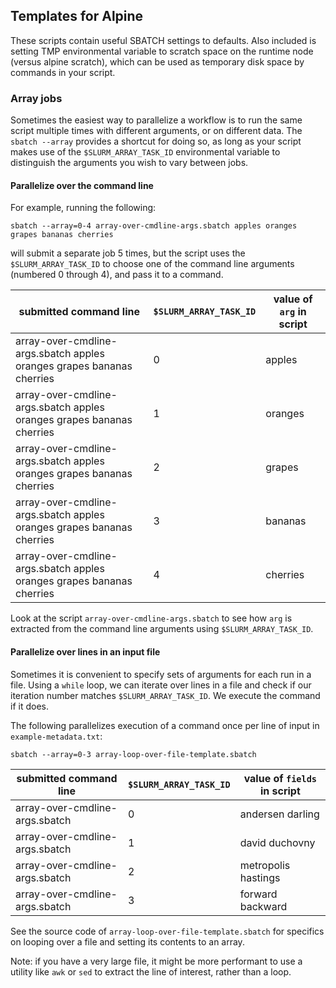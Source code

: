 ## Templates for Alpine


These scripts contain useful SBATCH settings to defaults. Also included is setting TMP environmental variable
to scratch space on the runtime node (versus alpine scratch), which can be used as temporary disk space by commands in your script.


### Array jobs

Sometimes the easiest way to parallelize a workflow is to run the same script multiple times with different arguments, or on different data.
The `sbatch --array` provides a shortcut for doing so, as long as your script makes use of the `$SLURM_ARRAY_TASK_ID` environmental variable
to distinguish the arguments you wish to vary between jobs.

#### Parallelize over the command line 

For example, running the following:

```
sbatch --array=0-4 array-over-cmdline-args.sbatch apples oranges grapes bananas cherries
```

will submit a separate job 5 times, but the script uses the `$SLURM_ARRAY_TASK_ID` to choose one of the command line arguments (numbered 0 through 4), and
pass it to a command.

| submitted command line | `$SLURM_ARRAY_TASK_ID` | value of `arg` in script |
-------------------------|-----------------------|---------------------------
| array-over-cmdline-args.sbatch apples oranges grapes bananas cherries | 0 | apples  |
| array-over-cmdline-args.sbatch apples oranges grapes bananas cherries | 1 | oranges |
| array-over-cmdline-args.sbatch apples oranges grapes bananas cherries | 2 | grapes  |
| array-over-cmdline-args.sbatch apples oranges grapes bananas cherries | 3 | bananas |
| array-over-cmdline-args.sbatch apples oranges grapes bananas cherries | 4 | cherries|

Look at the script `array-over-cmdline-args.sbatch` to see how `arg` is extracted from the command line arguments using `$SLURM_ARRAY_TASK_ID`.

#### Parallelize over lines in an input file

Sometimes it is convenient to specify sets of arguments for each run in a file.  Using a `while` loop, we can iterate over lines in a file and check if
our iteration number matches `$SLURM_ARRAY_TASK_ID`. We execute the command if it does.

The following parallelizes execution of a command once per line of input in `example-metadata.txt`:

`sbatch --array=0-3 array-loop-over-file-template.sbatch`

| submitted command line | `$SLURM_ARRAY_TASK_ID` | value of `fields` in script |
-------------------------|-----------------------|---------------------------
| array-over-cmdline-args.sbatch | 0 |  andersen    darling |
| array-over-cmdline-args.sbatch | 1 |  david       duchovny |
| array-over-cmdline-args.sbatch | 2 |  metropolis  hastings |
| array-over-cmdline-args.sbatch | 3 |  forward     backward |

See the source code of `array-loop-over-file-template.sbatch` for specifics on looping over a file and setting its contents to an array.

Note: if you have a very large file, it might be more performant to use a utility like `awk` or `sed` to extract the line of interest, rather than a loop.
